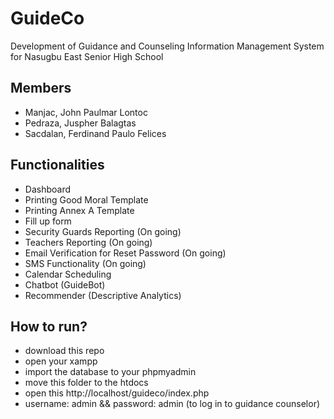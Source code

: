 # GuideCo 
Development of Guidance and Counseling Information Management System for Nasugbu East Senior High School
## Members
- Manjac, John Paulmar Lontoc
- Pedraza, Juspher Balagtas
- Sacdalan, Ferdinand Paulo Felices 
## Functionalities
- Dashboard
- Printing Good Moral Template
- Printing Annex A Template
- Fill up form
- Security Guards Reporting (On going)
- Teachers Reporting (On going)
- Email Verification for Reset Password (On going)
- SMS Functionality (On going)
- Calendar Scheduling
- Chatbot (GuideBot)
- Recommender (Descriptive Analytics)
## How to run?
- download this repo
- open your xampp
- import the database to your phpmyadmin
- move this folder to the htdocs
- open this http://localhost/guideco/index.php
- username: admin && password: admin (to log in to guidance counselor)
